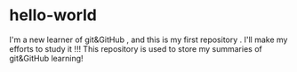 # hello-world
I'm a new learner of git&GitHub , and this is my first repository . I'll make my efforts to study it !!!
This repository is used to store my summaries of git&GitHub learning!
